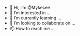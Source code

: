 - 👋 Hi, I’m @Mykecee
- 👀 I’m interested in ...
- 🌱 I’m currently learning ...
- 💞️ I’m looking to collaborate on ...
- 📫 How to reach me ...

<!---
Mykecee/Mykecee is a ✨ special ✨ repository because its `README.md` (this file) appears on your GitHub profile.
You can click the Preview link to take a look at your changes.
--->
